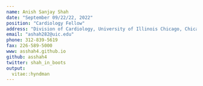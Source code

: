 ```yaml
---
name: Anish Sanjay Shah
date: "September 09/22/22, 2022"
position: "Cardiology Fellow"
address: "Division of Cardiology, University of Illinois Chicago, Chicago, IL, 60607"
email: "ashah282@uic.edu"
phone: 312-839-5619
fax: 226-589-5000
www: asshah4.github.io
github: asshah4
twitter: shah_in_boots
output: 
  vitae::hyndman
---
```






































